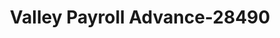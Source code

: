 ---
f_zip-code: 43935
f_state-code: OH
title: Valley Payroll Advance-28490
f_phone: 740-635-1820
f_city-only: Martins Ferry
f_address: 14 S 4th Street Martins Ferry
f_location-unique-id: '28490'
slug: valley-payroll-advance-28490
updated-on: '2024-05-30T13:46:58.046Z'
created-on: '2024-05-30T13:36:59.803Z'
published-on: '2024-05-30T13:54:32.469Z'
f_city-state: cms/city/martins-ferry-oh.md
f_company: cms/company/valley-payroll-advance.md
f_state: cms/state/ohio.md
layout: '[payday-loan].html'
tags: payday-loan
---